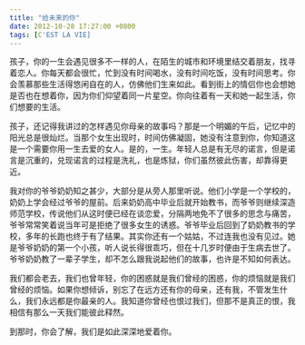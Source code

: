 ```yaml
---
title: "给未来的你"
date: 2012-10-28 17:27:00 +0800
tags: [C'EST LA VIE]
---
```


孩子，你的一生会遇见很多不一样的人，在陌生的城市和环境里结交着朋友，找寻着恋人。你每天都会很忙，忙到没有时间喝水，没有时间吃饭，没有时间思考。你会羡慕那些生活得悠闲自在的人，仿佛他们生来如此。看到街上的情侣你也会想她是否也在想着你，因为你们仰望着同一片星空。你向往着有一天和她一起生活，你们想要的生活。

<!--truncate-->

孩子，还记得我讲过的怎样遇见你母亲的故事吗？那是一个明媚的午后，记忆中的阳光总是很灿烂。当那个女生出现时，时间仿佛凝固，她没有注意到你，你知道这是一个需要你用一生去爱的女人。是的，一生。年轻人总是有无尽的诺言，但是诺言是沉重的，兑现诺言的过程是洗礼，也是炼狱，你们虽然彼此伤害，却靠得更近。

我对你的爷爷奶奶知之甚少，大部分是从旁人那里听说。他们小学是一个学校的，奶奶上学会经过爷爷的屋前。后来奶奶高中毕业后就开始教书，而爷爷则继续深造师范学校，传说他们从这时便已经在谈恋爱，分隔两地免不了很多的思念与痛苦，爷爷常常笑着说当年可是拒绝了很多女生的诱惑。爷爷毕业后回到了奶奶教书的学校，多年的长跑也终于有了结果。其实你还有一个姑姑，不过连我也没有见过。她是爷爷奶奶的第一个小孩，听人说长得很乖巧，但在十几岁时便由于生病去世了。爷爷奶奶教了一辈子学生，却不怎么跟我说起他们的故事，也许是不知如何表达。

我们都会老去，我们也曾年轻，你的困惑就是我们曾经的困惑，你的烦恼就是我们曾经的烦恼。如果你想倾诉，别忘了在远方还有你的母亲，还有我，不管发生什么，我们永远都是你最亲的人。我知道你曾经也恨过我们，但那不是真正的恨，我相信有那么一天我们能彼此释然。

到那时，你会了解，我们是如此深深地爱着你。
